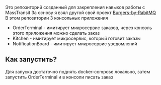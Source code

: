 Это репозиторий созданный для закрепления навыков работы с MassTransit
За основу я взял другой свой проект [Burgers-by-RabitMQ](https://github.com/Star-Kuller/Burgers-by-RabitMQ) <br/>
В этом репозитории 3 консольных приложения
- OrderTerminal - имитирует микросервис заказов, через консоль этого приложения можно сделать заказ
- Kitchen - имитирует микросервис, который готовит заказы
- NotificationBoard - имитирует микросервис уведомлений

## Как запустить?
Для запуска достаточно поднять docker-compose локально, затем запустить OrderTerminal и в консоли писать заказ
